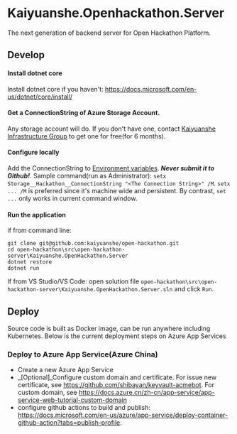 # Kaiyuanshe.Openhackathon.Server
The next generation of backend server for Open Hackathon Platform.

## Develop

#### Install dotnet core
Install dotnet core if you haven't: https://docs.microsoft.com/en-us/dotnet/core/install/

#### Get a ConnectionString of Azure Storage Account. 
Any storage account will do. If you don't have one, contact [Kaiyuanshe Infrastructure Group](mailto:infra@kaiyuanshe.org) to get one for free(for 6 months).

#### Configure locally
Add the ConnectionString to [Environment variables](https://docs.microsoft.com/en-us/aspnet/core/fundamentals/configuration/?view=aspnetcore-5.0#environment-variables). _**Never submit it to Github!**_. Sample command(run as Administrator): `setx Storage__Hackathon__ConnectionString "<The Connection String>" /M`. `setx ... /M` is preferred since it's machine wide and persistent. By contrast, `set ...` only works in current command window.

#### Run the application
if from command line:
```
git clone git@github.com:kaiyuanshe/open-hackathon.git
cd open-hackathon\src\open-hackathon-server\Kaiyuanshe.OpenHackathon.Server
dotnet restore
dotnet run
```

If from VS Studio/VS Code: open solution file `open-hackathon\src\open-hackathon-server\Kaiyuanshe.OpenHackathon.Server.sln` and click `Run`.

## Deploy
Source code is built as Docker image, can be run anywhere including Kubernetes. Below is the current deployment steps on Azure App Services

### Deploy to Azure App Service(Azure China)
- Create a new Azure App Service
- _[Optional]_Configure custom domain and certificate. For issue new certificate, see https://github.com/shibayan/keyvault-acmebot. For custom domain, see https://docs.azure.cn/zh-cn/app-service/app-service-web-tutorial-custom-domain
- configure github actions to build and publish: https://docs.microsoft.com/en-us/azure/app-service/deploy-container-github-action?tabs=publish-profile. 
